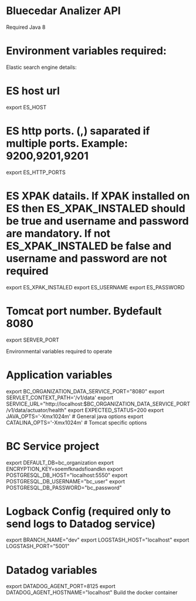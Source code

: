 # Bluecedar Analizer API

Required Java 8
# Environment variables required:
Elastic search engine details:

# ES host url
export ES_HOST
# ES http ports. (,) saparated if multiple ports. Example: 9200,9201,9201
export ES_HTTP_PORTS

# ES XPAK datails. If XPAK installed on ES then ES_XPAK_INSTALED should be true and username and password are mandatory. If not ES_XPAK_INSTALED be false and username and password are not required
export ES_XPAK_INSTALED
export ES_USERNAME
export ES_PASSWORD

# Tomcat port number. Bydefault 8080
export SERVER_PORT


Environmental variables required to operate
# Application variables
export BC_ORGANIZATION_DATA_SERVICE_PORT="8080"
export SERVLET_CONTEXT_PATH='/v1/data'
export SERVICE_URL="http://localhost:$BC_ORGANIZATION_DATA_SERVICE_PORT/v1/data/actuator/health"
export EXPECTED_STATUS=200
export JAVA_OPTS='-Xmx1024m' # General java options
export CATALINA_OPTS='-Xmx1024m' # Tomcat specific options

# BC Service project
export DEFAULT_DB=bc_organization
export ENCRYPTION_KEY=soemfknadsfioandkn
export POSTGRESQL_DB_HOST="localhost:5550"
export POSTGRESQL_DB_USERNAME="bc_user"
export POSTGRESQL_DB_PASSWORD="bc_password"

# Logback Config (required only to send logs to Datadog service)
export BRANCH_NAME="dev"
export LOGSTASH_HOST="localhost"
export LOGSTASH_PORT="5001"

# Datadog variables
export DATADOG_AGENT_PORT=8125
export DATADOG_AGENT_HOSTNAME="localhost"
Build the docker container
